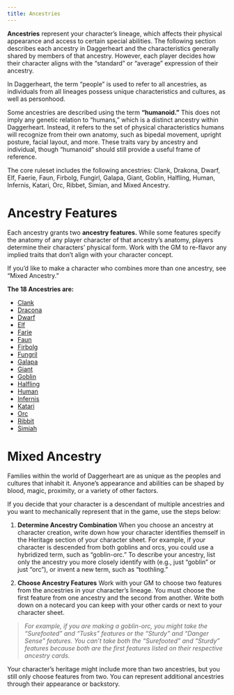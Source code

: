 ```yaml
---
title: Ancestries
---
```


**Ancestries** represent your character’s lineage, which affects their physical appearance and access to certain special abilities. The following section describes each ancestry in Daggerheart and the characteristics generally shared by members of that ancestry. However, each player decides how their character aligns with the “standard” or “average” expression of their ancestry.

In Daggerheart, the term “people” is used to refer to all ancestries, as individuals from all lineages possess unique characteristics and cultures, as well as personhood.

Some ancestries are described using the term **“humanoid.”** This does not imply any genetic relation to “humans,” which is a distinct ancestry within Daggerheart. Instead, it refers to the set of physical characteristics humans will recognize from their own anatomy, such as bipedal movement, upright posture, facial layout, and more. These traits vary by ancestry and individual, though “humanoid” should still provide a useful frame of reference.

The core ruleset includes the following ancestries: Clank, Drakona, Dwarf, Elf, Faerie, Faun, Firbolg, Fungirl, Galapa, Giant, Goblin, Halfling, Human, Infernis, Katari, Orc, Ribbet, Simian, and Mixed Ancestry.

# Ancestry Features

Each ancestry grants two **ancestry features.** While some features specify the anatomy of any player character of that ancestry’s anatomy, players determine their characters’ physical form. Work with the GM to re-flavor any implied traits that don’t align with your character concept.

If you’d like to make a character who combines more than one ancestry, see “Mixed Ancestry.”

**The 18 Ancestries are:**

- [Clank](Rules/Ancestries/Clank.md)
- [Dracona](Dracona.md)
- [Dwarf](Rules/Ancestries/Dwarf.md)
- [Elf](Rules/Ancestries/Elf.md)
- [Farie](Farie.md)
- [Faun](Rules/Ancestries/Faun.md)
- [Firbolg](Rules/Ancestries/Firbolg.md)
- [Fungril](Rules/Ancestries/Fungril.md)
- [Galapa](Rules/Ancestries/Galapa.md)
- [Giant](Rules/Ancestries/Giant.md)
- [Goblin](Rules/Ancestries/Goblin.md)
- [Halfling](Rules/Ancestries/Halfling.md)
- [Human](Rules/Ancestries/Human.md)
- [Infernis](Infernis.md)
- [Katari](Rules/Ancestries/Katari.md)
- [Orc](Rules/Ancestries/Orc.md)
- [Ribbit](Ribbit.md)
- [Simiah](Rules/Ancestries/Simiah.md)

# Mixed Ancestry

Families within the world of Daggerheart are as unique as the peoples and cultures that inhabit it. Anyone’s appearance and abilities can be shaped by blood, magic, proximity, or a variety of other factors.

If you decide that your character is a descendant of multiple ancestries and you want to mechanically represent that in the game, use the steps below:

1. **Determine Ancestry Combination**
   When you choose an ancestry at character creation, write down how your character identifies themself in the Heritage section of your character sheet. For example, if your character is descended from both goblins and orcs, you could use a hybridized term, such as “goblin-orc.” To describe your ancestry, list only the ancestry you more closely identify with (e.g., just “goblin” or just “orc”), or invent a new term, such as “toothling.”

2. **Choose Ancestry Features**
   Work with your GM to choose two features from the ancestries in your character’s lineage. You must choose the first feature from one ancestry and the second from another. Write both down on a notecard you can keep with your other cards or next to your character sheet.

> *For example, if you are making a goblin-orc, you might take the “Surefooted” and “Tusks” features or the “Sturdy” and “Danger Sense” features. You can’t take both the “Surefooted” and “Sturdy” features because both are the first features listed on their respective ancestry cards.*

Your character’s heritage might include more than two ancestries, but you still only choose features from two. You can represent additional ancestries through their appearance or backstory.

